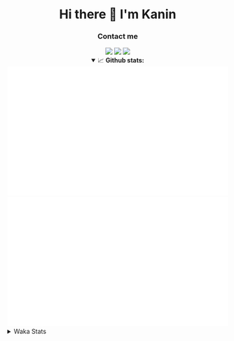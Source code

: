 <div align="center">
 <h1>Hi there 👋 I'm Kanin</h1>
 <h3>Contact me</h3>
 <a href="mailto:im@kanin.dev"><img src="https://img.shields.io/badge/gmail-%23D14836.svg?&style=for-the-badge&logo=gmail&logoColor=white"/></a>
 <a href="https://twitter.com/KaninDev"><img src="https://img.shields.io/badge/twitter-%231DA1F2.svg?&style=for-the-badge&logo=twitter&logoColor=white"/></a>
 <a href="https://www.linkedin.com/in/KaninDev"><img src="https://img.shields.io/badge/linkedin-%230077B5.svg?&style=for-the-badge&logo=linkedin&logoColor=white"/></a>
<details open>
  <summary>📈 <b>Github stats:</b></summary>
  <img src="https://github.com/Kanin/Kanin/blob/master/scripts/GitHubStats/generated/overview.svg"/>
  <img src="https://github.com/Kanin/Kanin/blob/master/scripts/GitHubStats/generated/languages.svg"/>
</details>
</div>

<details>
 <summary>Waka Stats</summary>

<!--START_SECTION:waka-->
![Profile Views](http://img.shields.io/badge/Profile%20Views-5-blue)

![Lines of code](https://img.shields.io/badge/From%20Hello%20World%20I%27ve%20Written-792007%20lines%20of%20code-blue)

**🐱 My Github Data** 

> 🏆 277 Contributions in the Year 2020
 > 
> 📦 4.4 kB Used in Github's Storage 
 > 
> 🚫 Not Opted to Hire
 > 
> 📜 6 Public Repositories
 > 
> 🔑 3 Private Repositories 

**I'm an Early 🐤** 

```text
🌞 Morning    92 commits     ███████░░░░░░░░░░░░░░░░░░   27.54% 
🌆 Daytime    108 commits    ████████░░░░░░░░░░░░░░░░░   32.34% 
🌃 Evening    73 commits     █████░░░░░░░░░░░░░░░░░░░░   21.86% 
🌙 Night      61 commits     ████░░░░░░░░░░░░░░░░░░░░░   18.26%

```
📅 **I'm Most Productive on Sunday** 

```text
Monday       65 commits     ████░░░░░░░░░░░░░░░░░░░░░   19.46% 
Tuesday      39 commits     ███░░░░░░░░░░░░░░░░░░░░░░   11.68% 
Wednesday    49 commits     ███░░░░░░░░░░░░░░░░░░░░░░   14.67% 
Thursday     29 commits     ██░░░░░░░░░░░░░░░░░░░░░░░   8.68% 
Friday       31 commits     ██░░░░░░░░░░░░░░░░░░░░░░░   9.28% 
Saturday     46 commits     ███░░░░░░░░░░░░░░░░░░░░░░   13.77% 
Sunday       75 commits     █████░░░░░░░░░░░░░░░░░░░░   22.46%

```


📊 **This Week I Spent My Time On** 

```text
⌚︎ Time Zone: America/New_York

💬 Programming Languages: 
Python                   10 hrs 14 mins      ███████████░░░░░░░░░░░░░░   46.3% 
JSX                      5 hrs 11 mins       ██████░░░░░░░░░░░░░░░░░░░   23.5% 
SCSS                     4 hrs 54 mins       █████░░░░░░░░░░░░░░░░░░░░   22.18% 
JavaScript               48 mins             █░░░░░░░░░░░░░░░░░░░░░░░░   3.67% 
virtualenv               36 mins             ░░░░░░░░░░░░░░░░░░░░░░░░░   2.72%

🔥 Editors: 
PyCharm                  11 hrs 9 mins       ████████████░░░░░░░░░░░░░   50.4% 
IntelliJ                 10 hrs 58 mins      ████████████░░░░░░░░░░░░░   49.6%

🐱‍💻 Projects: 
Naila.py                 9 hrs 20 mins       ██████████░░░░░░░░░░░░░░░   42.23% 
powerfnr                 6 hrs 37 mins       ███████░░░░░░░░░░░░░░░░░░   29.94% 
Kanin                    3 hrs 48 mins       ████░░░░░░░░░░░░░░░░░░░░░   17.19% 
TomsBot                  1 hr 48 mins        ██░░░░░░░░░░░░░░░░░░░░░░░   8.17% 
PowerRep                 27 mins             ░░░░░░░░░░░░░░░░░░░░░░░░░   2.1%

💻 Operating System: 
Linux                    22 hrs 7 mins       █████████████████████████   100.0%

```

**I Mostly Code in Python** 

```text
Python                   17 repos            ███████████████████░░░░░░   77.27% 
JavaScript               2 repos             ██░░░░░░░░░░░░░░░░░░░░░░░   9.09% 
Kotlin                   1 repos             █░░░░░░░░░░░░░░░░░░░░░░░░   4.55% 
HTML                     1 repos             █░░░░░░░░░░░░░░░░░░░░░░░░   4.55% 
Java                     1 repos             █░░░░░░░░░░░░░░░░░░░░░░░░   4.55%

```


**Timeline**

![Chart not found](https://github.com/Kanin/Kanin/blob/master/charts/bar_graph.png) 


<!--END_SECTION:waka-->
</details>
